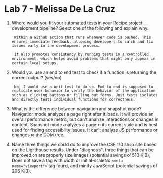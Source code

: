 # Lab 7 - Melissa De La Cruz

1) Where would you fit your automated tests in your Recipe project development pipeline? Select one of the following and explain why.

        Within a Github action that runs whenever code is pushed. This ensures immediate feedback, allowing developers to catch and fix issues early in the development process. 

        It also promotes consistency by running tests in a controlled environment, which helps avoid problems that might only appear in certain local setups. 

2) Would you use an end to end test to check if a function is returning the correct output? (yes/no)
   
        No, I would use a unit test to do so. End to end is supposed to replicate user behavior to verify the behavior of the application such as clicking buttons or filling out forms. Unit tests isolates and directly tests individual functions for correctness.

3) What is the difference between navigation and snapshot mode?
        Navigation mode analyzes a page right after it loads. It will provide an overall performance metric, but can't analyze interactions or changes in content. Snapshot mode analyzes a page in its current state and is best used for finding accessibility issues. It can't analyze JS performance or changes to the DOM tree.

4) Name three things we could do to improve the CSE 110 shop site based on the Lighthouse results.
        Under "diagnosis", three things that can be improved on are properly size images (potential savings of 510 KiB), Does not have a <meta name="viewport"> tag with width or initial-scaleNo `<meta name="viewport">` tag found, and minify JavaScript (potential savings of 206 KiB).






